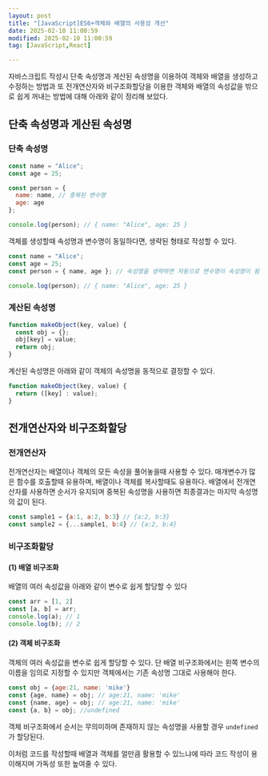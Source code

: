 ```yaml
---
layout: post
title: "[JavaScript]ES6+객체와 배열의 사용성 개선"
date: 2025-02-10 11:00:59
modified: 2025-02-10 11:00:59
tag: [JavaScript,React]

---
```


자바스크립트 작성시 단축 속성명과 게산된 속셩명을 이용하여 객체와 배열을 생성하고 수정하는 방법과
또 전개연산자와 비구조화할당을 이용한 객체와 배열의 속성값을 밖으로 쉽게 꺼내는 방법에 대해 아래와 같이 정리해 보았다.


## 단축 속성명과 게산된 속성명
### 단축 속성명
```JavaScript
const name = "Alice";
const age = 25;

const person = {
  name: name, // 중복된 변수명
  age: age
};

console.log(person); // { name: "Alice", age: 25 }
```
객체를 생성할때 속성명과 변수명이 동일하다면, 생략된 형태로 작성할 수 있다.
```JavaScript
const name = "Alice";
const age = 25;
const person = { name, age }; // 속성명을 생략하면 자동으로 변수명이 속성명이 됨

console.log(person); // { name: "Alice", age: 25 }
```

### 계산된 속성명
```JavaScript
function makeObject(key, value) {
  const obj = {};
  obj[key] = value;
  return obj;
}
```
계산된 속성명은 아래와 같이  객체의 속성명을 동적으로 결정할 수 있다. 
```JavaScript
function makeObject(key, value) {
  return ([key] : value);
}
```
## 전개연산자와 비구조화할당
### 전개연산자
전개연산자는 배열이나 객체의 모든 속성을 풀어놓을때 사용할 수 있다. 매개변수가 많은 함수를 호출할때 유용하며, 배열이나 객체를 복사할때도 유용하다.
배열에서 전개연산자를 사용하면 순서가 유지되며 중복된 속성명을 사용하면 최종결과는 마지막 속성명의 값이 된다.

```JavaScript
const sample1 = {a:1, a:2, b:3} // {a:2, b:3}
const sample2 = {...sample1, b:4} // {a:2, b:4}
```


### 비구조화할당
#### (1) 배열 비구조화
배열의 여러 속성값을 아래와 같이 변수로 쉽게 할당할 수 있다
```JavaScript
const arr = [1, 2]
const [a, b] = arr;
console.log(a); // 1
console.log(b); // 2
```

#### (2) 객체 비구조화
객체의 여러 속성값을 변수로 쉽게 할당할 수 있다. 단 배열 비구조화에서는 왼쪽 변수의 이름을 임의로 지정할 수 있지만 객체에서는 기존 속성명 그대로 사용해야 한다.

```JavaScript
const obj = {age:21, name: 'mike'}
const {age, name} = obj; // age:21, name: 'mike'
const {name, age} = obj; // age:21, name: 'mike'
const {a, b} = obj; //undefined
```
객체 비구조화에서 순서는 무의미하며 존재하지 않는 속성명을 사용할 경우 `undefined`가 할당된다.

이처럼 코드를 작성할때 배열과 객체를 얼만큼 활용할 수 있느냐에 따라 코드 작성이 용이해지며 가독성 또한 높여줄 수 있다.
